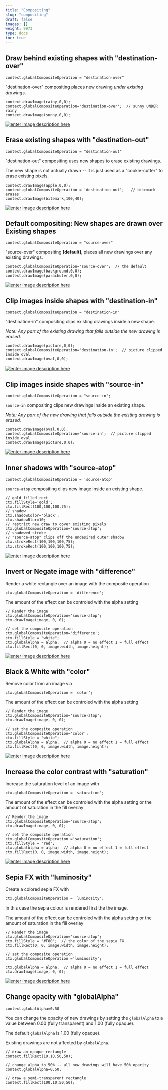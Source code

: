 ```yaml
---
title: "Compositing"
slug: "compositing"
draft: false
images: []
weight: 9973
type: docs
toc: true
---
```


## Draw behind existing shapes with "destination-over"
    context.globalCompositeOperation = "destination-over"

"destination-over" compositing places new drawing *under existing drawings*.

    context.drawImage(rainy,0,0);
    context.globalCompositeOperation='destination-over';  // sunny UNDER rainy
    context.drawImage(sunny,0,0);

[![enter image description here][2]][2]


  [1]: http://i.stack.imgur.com/tx092.png
  [2]: http://i.stack.imgur.com/fMvyX.png

## Erase existing shapes with "destination-out"
    context.globalCompositeOperation = "destination-out"

"destination-out" compositing uses new shapes to erase existing drawings.

The new shape is not actually drawn -- it is just used as a "cookie-cutter" to erase existing pixels.

    context.drawImage(apple,0,0);
    context.globalCompositeOperation = 'destination-out';   // bitemark erases
    context.drawImage(bitemark,100,40);

[![enter image description here][1]][1]


  [1]: http://i.stack.imgur.com/09Qgz.png

## Default compositing: New shapes are drawn over Existing shapes
    context.globalCompositeOperation = "source-over"

"source-over" compositing **[default]**, places all new drawings over any existing drawings.

    context.globalCompositeOperation='source-over';  // the default
    context.drawImage(background,0,0);
    context.drawImage(parachuter,0,0);

[![enter image description here][1]][1]


  [1]: http://i.stack.imgur.com/C61XF.png

## Clip images inside shapes with "destination-in"
    context.globalCompositeOperation = "destination-in"

"destination-in" compositing clips existing drawings inside a new shape.

*Note: Any part of the existing drawing that falls outside the new drawing is erased.*

    context.drawImage(picture,0,0);
    context.globalCompositeOperation='destination-in';  // picture clipped inside oval
    context.drawImage(oval,0,0);

[![enter image description here][1]][1]


  [1]: http://i.stack.imgur.com/I5DS2.png

## Clip images inside shapes with "source-in"
    context.globalCompositeOperation = "source-in";

`source-in` compositing clips new drawings inside an existing shape.

*Note: Any part of the new drawing that falls outside the existing drawing is erased.*

    context.drawImage(oval,0,0);
    context.globalCompositeOperation='source-in';  // picture clipped inside oval
    context.drawImage(picture,0,0);

[![enter image description here][1]][1]


  [1]: http://i.stack.imgur.com/KTqsN.png

## Inner shadows with "source-atop"
    context.globalCompositeOperation = 'source-atop'

`source-atop` compositing clips new image inside an existing shape.

    // gold filled rect
    ctx.fillStyle='gold';
    ctx.fillRect(100,100,100,75);
    // shadow
    ctx.shadowColor='black';
    ctx.shadowBlur=10;
    // restrict new draw to cover existing pixels
    ctx.globalCompositeOperation='source-atop';
    // shadowed stroke
    // "source-atop" clips off the undesired outer shadow
    ctx.strokeRect(100,100,100,75);
    ctx.strokeRect(100,100,100,75);

[![enter image description here][1]][1]


  [1]: http://i.stack.imgur.com/QXUzY.png

## Invert or Negate image with "difference"
Render a white rectangle over an image with the composite operation

    ctx.globalCompositeOperation = 'difference';

The amount of the effect can be controled with the alpha setting 

    // Render the image
    ctx.globalCompositeOperation='source-atop';
    ctx.drawImage(image, 0, 0);
    
    // set the composite operation
    ctx.globalCompositeOperation='difference';
    ctx.fillStyle = "white";
    ctx.globalAlpha = alpha;  // alpha 0 = no effect 1 = full effect
    ctx.fillRect(0, 0, image.width, image.height);
[![enter image description here][1]][1]


  [1]: http://i.stack.imgur.com/euaCF.png

## Black & White with "color"


Remove color from an image via

    ctx.globalCompositeOperation = 'color';

The amount of the effect can be controled with the alpha setting 

    // Render the image
    ctx.globalCompositeOperation='source-atop';
    ctx.drawImage(image, 0, 0);
    
    // set the composite operation
    ctx.globalCompositeOperation='color';
    ctx.fillStyle = "white";
    ctx.globalAlpha = alpha;  // alpha 0 = no effect 1 = full effect
    ctx.fillRect(0, 0, image.width, image.height);

[![enter image description here][1]][1]


  [1]: http://i.stack.imgur.com/9B5Y1.png

## Increase the color contrast with  "saturation"

Increase the saturation level of an image with

    ctx.globalCompositeOperation = 'saturation';

The amount of the effect can be controled with the alpha setting or the amount of saturation in the fill overlay 

    // Render the image
    ctx.globalCompositeOperation='source-atop';
    ctx.drawImage(image, 0, 0);
    
    // set the composite operation
    ctx.globalCompositeOperation ='saturation';
    ctx.fillStyle = "red";
    ctx.globalAlpha = alpha;  // alpha 0 = no effect 1 = full effect
    ctx.fillRect(0, 0, image.width, image.height);
[![enter image description here][1]][1]


  [1]: http://i.stack.imgur.com/9Ldnl.png

## Sepia FX with  "luminosity"


Create a colored sepia FX with

    ctx.globalCompositeOperation = 'luminosity';

In this case the sepia colour is rendered first the the image.

The amount of the effect can be controled with the alpha setting or the amount of saturation in the fill overlay 

    // Render the image
    ctx.globalCompositeOperation='source-atop';
    ctx.fillStyle = "#F80";  // the color of the sepia FX
    ctx.fillRect(0, 0, image.width, image.height);
    
    // set the composite operation
    ctx.globalCompositeOperation ='luminosity';
    
    ctx.globalAlpha = alpha;  // alpha 0 = no effect 1 = full effect
    ctx.drawImage(image, 0, 0);
[![enter image description here][1]][1]


  [1]: http://i.stack.imgur.com/hDrhq.png

## Change opacity with "globalAlpha"
    context.globalAlpha=0.50

You can change the opacity of new drawings by setting the `globalAlpha` to a value between 0.00 (fully transparent) and 1.00 (fully opaque).

The default `globalAlpha` is 1.00 (fully opaque).

Existing drawings are not affected by `globalAlpha`.

    // draw an opaque rectangle
    context.fillRect(10,10,50,50);

    // change alpha to 50% -- all new drawings will have 50% opacity
    context.globalAlpha=0.50;

    // draw a semi-transparent rectangle
    context.fillRect(100,10,50,50);




